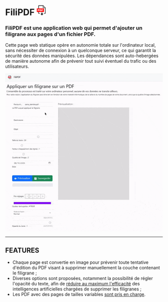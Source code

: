 # FiliPDF <img src="../res/img/favicon.png" alt="filipdf logo" width="28"  height="32"/>

### FiliPDF est une application web qui permet d'ajouter un filigrane aux pages d'un fichier PDF.
Cette page web statique opère en autonomie totale sur l'ordinateur local, sans nécessiter de connexion à un quelconque serveur, ce qui garantit la sécurité des données manipulées. Les dépendances sont auto-hebergées de manière autonome afin de prévenir tout suivi éventuel du trafic ou des utilisateurs.

![](demo.gif)

***

## FEATURES

- Chaque page est convertie en image pour prévenir toute tentative d'édition du PDF visant à supprimer manuellement la couche contenant le filigrane ;
- Diverses options sont proposées, notamment la possibilité de régler l'opacité du texte, afin de [réduire au maximum l'efficacité](options/opacity.md) des intelligences artificielles chargées de supprimer les filigranes ;
- Les PDF avec des pages de tailles variables [sont pris en charge](features/multiplesize.md).